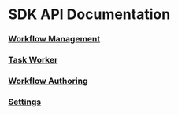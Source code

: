 # SDK API Documentation

### [Workflow Management](executor.md)

### [Task Worker](worker.md)

### [Workflow Authoring](workflow.md)

### [Settings](settings.md)
